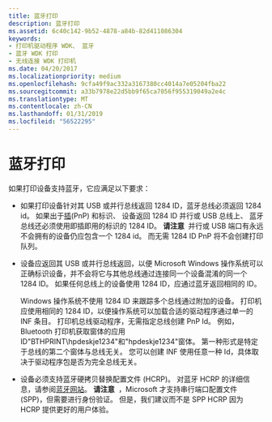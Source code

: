 ```yaml
---
title: 蓝牙打印
description: 蓝牙打印
ms.assetid: 6c40c142-9b52-4878-a84b-82d411086304
keywords:
- 打印机驱动程序 WDK、 蓝牙
- 蓝牙 WDK 打印
- 无线连接 WDK 打印机
ms.date: 04/20/2017
ms.localizationpriority: medium
ms.openlocfilehash: 9cfa49f9ac332a3167380cc4014a7e05204fba22
ms.sourcegitcommit: a33b7978e22d5bb9f65ca7056f955319049a2e4c
ms.translationtype: MT
ms.contentlocale: zh-CN
ms.lasthandoff: 01/31/2019
ms.locfileid: "56522295"
---
```

# <a name="bluetooth-printing"></a>蓝牙打印


如果打印设备支持蓝牙，它应满足以下要求：

-   如果打印设备针对其 USB 或并行总线返回 1284 ID，蓝牙总线必须返回 1284 id。 如果出于[插](https://msdn.microsoft.com/library/windows/hardware/ff547125)(PnP) 和标识、 设备返回 1284 ID 并行或 USB 总线上、 蓝牙总线还必须使用即插即用的标识的 1284 ID。
    **请注意**  并行或 USB 端口有永远不会拥有的设备仍应包含一个 1284 id。 而无需 1284 ID PnP 将不会创建打印队列。

     

-   设备应返回其 USB 或并行总线返回，以便 Microsoft Windows 操作系统可以正确标识设备，并不会将它与其他总线通过连接同一个设备混淆的同一个 1284 ID。 如果任何总线上的设备使用 1284 ID，应通过蓝牙返回相同的 ID。

    Windows 操作系统不使用 1284 ID 来跟踪多个总线通过附加的设备。 打印机应使用相同的 1284 ID，以便操作系统可以加载合适的驱动程序通过单一的 INF 条目。 打印机总线驱动程序，无需指定总线创建 PnP Id。 例如，Bluetooth 打印机获取窗体的应用 ID"BTHPRINT\\hpdeskje1234"和"hpdeskje1234"窗体。 第一种形式是特定于总线的第二个窗体与总线无关。 您可以创建 INF 使用任意一种 Id，具体取决于驱动程序包是否为完全总线无关。

-   设备必须支持蓝牙硬拷贝替换配置文件 (HCRP)。 对蓝牙 HCRP 的详细信息，请参阅[蓝牙网站](https://go.microsoft.com/fwlink/p/?linkid=26268)。
    **请注意**  ，Microsoft 才支持串行端口配置文件 (SPP)，但需要进行身份验证。 但是，我们建议而不是 SPP HCRP 因为 HCRP 提供更好的用户体验。

     

 

 




